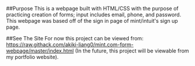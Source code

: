 ##Purpose
This is a webpage built with HTML/CSS with the purpose of practicing creation of forms; input includes email, phone, and password.
This webpage was based off of the sign in page of mint/intuit's sign up page.

##See The Site
For now this project can be viewed from: https://raw.githack.com/akiki-liang0/mint.com-form-webpage/master/index.html
(In the future, this project will be viewable from my portfolio website).

